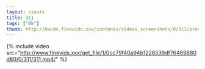 ```yaml
--- 
layout: sieutv
title: 311
tags: ["0k"]
thumb: http://hwcdn.finevids.xxx/contents/videos_screenshots/0/311/preview.mp4.jpg
---
```

{% include video src="http://www.finevids.xxx/get_file/1/0cc79f40a94b1228539df76469880d80/0/311/311.mp4/" %} 
